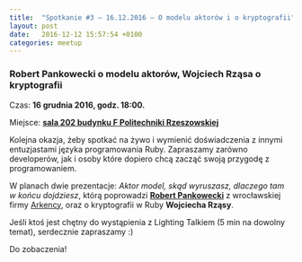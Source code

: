 ```yaml
---
title:  "Spotkanie #3 – 16.12.2016 – O modelu aktorów i o kryptografii"
layout: post
date:   2016-12-12 15:57:54 +0100
categories: meetup
---
```


### Robert Pankowecki o modelu aktorów, Wojciech Rząsa o kryptografii

Czas: **16 grudnia 2016, godz. 18:00.**

Miejsce: **[sala 202 budynku F Politechniki
Rzeszowskiej](https://www.google.pl/maps/place/Marii+Sk%C5%82odowskiej-Curie+8%2F2,+Rzesz%C3%B3w/@50.0260119,21.9828244,19z/data=!3m1!4b1!4m5!3m4!1s0x473cfbafc82e1909:0xc1f8b4e1e7f09929!8m2!3d50.0260119!4d21.9833716)**

Kolejna okazja, żeby spotkać na żywo i wymienić doświadczenia z innymi
entuzjastami języka programowania Ruby. Zapraszamy zarówno developerów,
jak i osoby które dopiero chcą zacząć swoją przygodę z programowaniem.

W planach dwie prezentacje:
*Aktor model, skąd wyruszasz, dlaczego tam w końcu dojdziesz*, którą
poprowadzi **[Robert Pankowecki](https://twitter.com/pankowecki)** z
wrocławskiej firmy [Arkency](https://arkency.com/),
oraz o kryptografii w Ruby **Wojciecha Rząsy**.

Jeśli ktoś jest chętny do wystąpienia z Lighting Talkiem (5 min na
dowolny temat), serdecznie zapraszamy :)

Do zobaczenia!
